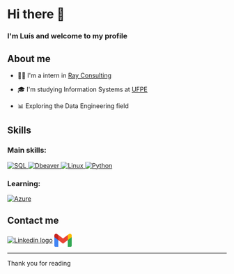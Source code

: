 # Hi there 👋

### I'm Luís and welcome to my profile 

## About me

- 👨‍💻 I'm a intern in <a href = "https://rayconsulting.com.br/">Ray Consulting<a>


- 🎓 I'm studying Information Systems at <a href = "https://portal.cin.ufpe.br">UFPE<a>


- 📊 Exploring the Data Engineering field 

## Skills

### Main skills: 
<div align = "left">
  <a href = "https://www.postgresql.org/" rel = "noreferrer">
    <img src="https://www.vectorlogo.zone/logos/postgresql/postgresql-icon.svg" alt = "SQL" width="40" height="40"/> 
  </a>
  <a href = "https://dbeaver.io/" rel = "noreferrer">
    <img src="https://upload.wikimedia.org/wikipedia/commons/thumb/b/b5/DBeaver_logo.svg/1200px-DBeaver_logo.svg.png" alt = "Dbeaver" width="40" height="40"/> 
  </a>
  <a href = "https://ubuntu.com/" rel = "noreferrer">
    <img src = "https://cdn.worldvectorlogo.com/logos/ubuntu-4.svg" alt = "Linux" width = "40" height = "40">
  </a>
  <a href = "https://docs.python.org/3/reference/index.html" rel = "noreferrer">
    <img src="https://cdn.worldvectorlogo.com/logos/python-5.svg" alt = "Python" width="40" height="40"> 
  </a>
</div>

### Learning: 
<div align = "left">
  <a href = "https://www.postgresql.org/" rel = "noreferrer">
    <img src="https://cdn.worldvectorlogo.com/logos/azure-2.svg" alt = "Azure" width="40" height="40"/> 
  </a>
</div>


## Contact me

[<img src="https://raw.githubusercontent.com/Raymo111/Raymo111/master/socials/linkedin.png" height="40em" align="center" alt="Linkedin logo" title="linkedin luisgsm"/>](https://www.linkedin.com/in/luís-moreira-1a7b58270/)
<a href = "mailto:luisf.moreira324@gmail.com"><img src="gmail.png" height="30em" align="center" alt="Gmail logo" title="Email luisgsm324"/><a>

-------

Thank you for reading 
